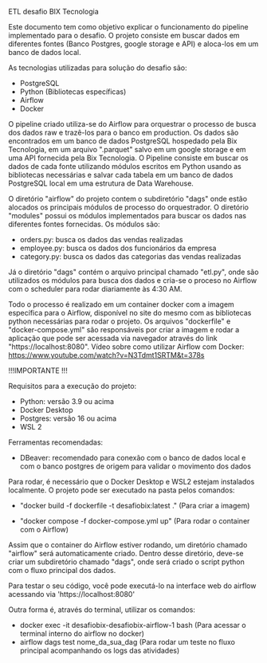 ETL desafio BIX Tecnologia

Este documento tem como objetivo explicar o funcionamento do pipeline implementado para o desafio. O projeto consiste em buscar dados em diferentes fontes (Banco Postgres, google storage e API) e aloca-los em um banco de dados local.

As tecnologias utilizadas para solução do desafio são:

- PostgreSQL
- Python (Bibliotecas específicas)
- Airflow
- Docker 

O pipeline criado utiliza-se do Airflow para orquestrar o processo de busca dos dados raw e trazê-los para o banco em production. Os dados são encontrados em um banco de dados PostgreSQL hospedado pela Bix Tecnologia, em um arquivo ".parquet" salvo em um google storage e em uma API fornecida pela Bix Tecnologia. O Pipeline consiste em buscar os dados de cada fonte utilizando módulos escritos em Python usando as bibliotecas necessárias e salvar cada tabela em um banco de dados PostgreSQL local em uma estrutura de Data Warehouse.

O diretório "airflow" do projeto contem o subdiretório "dags" onde estão alocados os principais módulos de processo do orquestrador. O diretório "modules" possui os módulos implementados para buscar os dados nas diferentes fontes fornecidas. Os módulos são:

- orders.py: busca os dados das vendas realizadas
- employee.py: busca os dados dos funcionários da empresa
- category.py: busca os dados das categorias das vendas realizadas

Já o diretório "dags" contém o arquivo principal chamado "etl.py", onde são utilizados os módulos para busca dos dados e cria-se o proceso no Airflow com o scheduler para rodar diariamente às 4:30 AM.

Todo o processo é realizado em um container docker com a imagem específica para o Airflow, disponível no site do mesmo com as bibliotecas python necessárias para rodar o projeto. Os arquivos "dockerfile" e "docker-compose.yml" são responsáveis por criar a imagem e rodar a aplicação que pode ser acessada via navegador através do link "https://localhost:8080". Vídeo sobre como utilizar Airflow com Docker: https://www.youtube.com/watch?v=N3Tdmt1SRTM&t=378s

!!!IMPORTANTE !!!

Requisitos para a execução do projeto:

- Python: versão 3.9 ou acima
- Docker Desktop
- Postgres: versão 16 ou acima
- WSL 2

Ferramentas recomendadas:

- DBeaver: recomendado para conexão com o banco de dados local e com o banco postgres de origem para validar o movimento dos dados

Para rodar, é necessário que o Docker Desktop e WSL2 estejam instalados localmente. O projeto pode ser executado na pasta pelos comandos:

- "docker build -f dockerfile -t desafiobix:latest ." (Para criar a imagem)

- "docker compose -f docker-compose.yml up" (Para rodar o container com o Airflow)

Assim que o container do Airflow estiver rodando, um diretório chamado "airflow" será automaticamente criado. 
Dentro desse diretório, deve-se criar um subdiretório chamado "dags", onde será criado o script python com o fluxo principal dos dados.

Para testar o seu código, você pode executá-lo na interface web do airflow acessando via 'https://localhost:8080'

Outra forma é, através do terminal, utilizar os comandos:

- docker exec -it desafiobix-desafiobix-airflow-1 bash (Para acessar o terminal interno do airflow no docker)
- airflow dags test nome_da_sua_dag (Para rodar um teste no fluxo principal acompanhando os logs das atividades)

